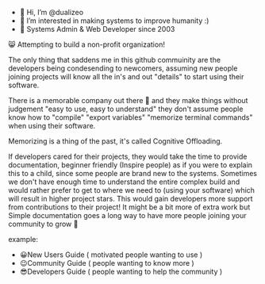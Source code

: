 - 👋 Hi, I’m @dualizeo
- 👀 I’m interested in making systems to improve humanity :)
- 🌱 Systems Admin & Web Developer since 2003

 😸 Attempting to build a non-profit organization!

<!---
dualizeo/dualizeo is a ✨ special ✨ repository because its `README.md` (this file) appears on your GitHub profile.
You can click the Preview link to take a look at your changes.
--->

 The only thing that saddens me in this github commuinity are the developers being condesending to newcomers, assuming new people joining projects will know all the in's and out "details" to start using their software.

 There is a memorable company out there 🍎 and they make things without judgement "easy to use, easy to understand" they don't assume people know how to "compile" "export variables" "memorize terminal commands" when using their software.

 Memorizing is a thing of the past, it's called Cognitive Offloading.

 If developers cared for their projects, they would take the time to provide documentation, beginner friendly (Inspire people) as if you were to explain this to a child, since some people are brand new to the systems. Sometimes we don't have enough time to understand the entire complex build and would rather prefer to get to where we need to (using your software) which will result in higher project stars.
This would gain developers more support from contributions to their project!
It might be a bit more of extra work but Simple documentation goes a long way to have more people joining your community to grow 🌱

example:
- 😀New Users Guide ( motivated people wanting to use )
- 😉Community Guide ( people wanting to know more )
- 😎Developers Guide ( people wanting to help the community )
